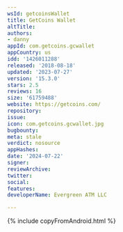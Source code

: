 ```yaml
---
wsId: getcoinsWallet
title: GetCoins Wallet
altTitle: 
authors:
- danny
appId: com.getcoins.gcwallet
appCountry: us
idd: '1426011288'
released: '2018-08-18'
updated: '2023-07-27'
version: '15.3.0'
stars: 2.5
reviews: 16
size: '61759488'
website: https://getcoins.com/
repository: 
issue: 
icon: com.getcoins.gcwallet.jpg
bugbounty: 
meta: stale
verdict: nosource
appHashes: 
date: '2024-07-22'
signer: 
reviewArchive: 
twitter: 
social: 
features: 
developerName: Evergreen ATM LLC

---
```


{% include copyFromAndroid.html %}